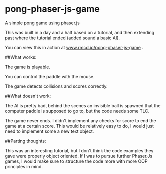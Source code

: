 # pong-phaser-js-game
A simple pong game using phaser.js

This was built in a day and a half based on a tutorial, and then extending past where the tutorial ended (added sound a basic AI).

You can view this in action at www.rmcd.io/pong-phaser-js-game .

##What works:

The game is playable.

You can control the paddle with the mouse.

The game detects collisions and scores correctly.

##What doesn't work:

The AI is pretty bad, behind the scenes an invisible ball is spawned that the computer paddle is supposed to go to, but the code needs some TLC.

The game never ends. I didn't implement any checks for score to end the game at a certain score. This would be relatively easy to do, I would just need to implement some a new text object. 

##Parting thoughts: 

This was an interesting tutorial, but I don't think the code examples they gave were properly object oriented. If I was to pursue further Phaser.Js games, I would make sure to structure the code more with more OOP principles in mind. 
